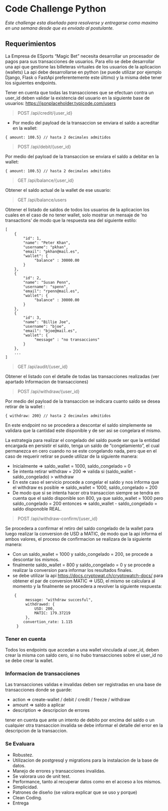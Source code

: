 # Code Challenge Python

_Este challenge esta diseñado para resolverse y entregarse como maximo en una semana desde que es enviado al postulante._

## Requerimientos
La Empresa de ESports “Magic Bet” necesita desarrollar un procesador de pagos para sus transacciones de usuarios. Para ello se debe desarrollar una api que gestione las billeteras virtuales de los usuarios de la aplicacion (wallets)
La api debe desarrollarse en python (se puede utilizar por ejemplo Django, Flask o FastApi preferentemente este último) y la misma debe tener los siguientes endpoints.

Tener en cuenta que todas las transacciones que se efectuan contra un user_id deben validar la existencia del usuario en la siguiente base de usuarios:
https://jsonplaceholder.typicode.com/users

> POST /api/credit/{user_id}

- Por medio del payload de la transaccion se enviara el saldo a acreditar en la wallet:
```
{ amount: 100.5} // hasta 2 decimales admitidos
```       

> POST /api/debit/{user_id}

Por medio del payload de la transaccion se enviara el saldo a debitar en la wallet:

    { amount: 100.5} // hasta 2 decimales admitidos

>GET /api/balance/{user_id}

Obtener el saldo actual de la wallet de ese usuario:

>GET /api/balance/users

Obtener el listado de saldos de todos los usuarios de la aplicacion los cuales en el caso de no tener wallet, solo mostrar un mensaje de ‘no transactions’ de modo que la respuesta sea del siguiente estilo:
```
[
    {
        "id": 1,
        "name": "Peter Khan",
        "username": "pkhan",
        "email": "pkhan@mail.es",
        "wallet": {
             "balance" : 30000.00   
        }
    },
    {
        "id": 2,
        "name": "Susan Penn",
        "username": "spenn",
        "email": "rpenn@mail.es",
        "wallet": {
             "balance" : 30000.00   
        }
    },
    {
        "id": 3,
        "name": "Billie Joe",
        "username": "bjoe",
        "email": "bjoe@mail.es",
        "wallet": {
             "message" : "no transaccions"
        }
    },
    ...
]
```

> GET /api/audit/{user_id}

Obtener el listado con el detalle de todas las transacciones realizadas (ver apartado Informacion de transacciones)

>POST /api/withdraw/{user_id}

Por medio del payload de la transaccion se indicara cuanto saldo se desea retirar de la wallet :
    
    { withdraw: 200} // hasta 2 decimales admitidos

En este endpoint no se procedera a descontar el saldo simplemente se validara que la cantidad este disponible y de ser asi se congelara el mismo.

La estrategia para realizar el congelado del saldo puede ser que la entidad encargada en persistir el saldo, tenga un saldo de “congelamiento”, el cual permanezca en cero cuando no se este congelando nada, pero que en el caso de requerir retirar se puede utilizar de la siguiente manera:

- Inicialmente => saldo_wallet = 1000, saldo_congelado = 0
- Se intenta retirar withdraw = 200 => valida si (saldo_wallet - saldo_congelado) > withdraw
- En este caso el servicio procede a congelar el saldo y nos informa que el withdraw es posible => saldo_wallet = 1000, saldo_congelado = 200
- De modo que si se intenta hacer otra transaccion siempre se tendra en cuenta que el saldo disponible son 800, ya que saldo_wallet = 1000 pero saldo_congelado = 200 entonces => saldo_wallet - saldo_congelado = saldo disponoble REAL.

> POST /api/withdraw-confirm/{user_id}

Se procedera a confirmar el retiro del saldo congelado de la wallet para luego realizar la conversion de USD a MATIC, de modo que la api informa el ambos valores, el proceso de confirmacion se realizara de la siguiente manera:

- Con un saldo_wallet = 1000 y saldo_congelado = 200, se procede a descontar los mismos.
- finalmente saldo_wallet = 800 y saldo_congelado = 0 y se procede a realizar la conversion para informar los resultados finales.
- se debe utilizar la api https://docs.cryptowat.ch/cryptowatch-docs/ para obtener el par de conversion MATIC => USD, el mismo se calculara al momento y la finalmente se procedera a revolver la siguiente respuesta:
```
    {
         message: "withdraw succesful",
         withdrawed: {
             USD: 200,
             MATIC: 179.37219
         },
        convertion_rate: 1.115  
     }
```
### Tener en cuenta

Todos los endpoints que accedan a una wallet vinculada al user_id, deben crear la misma con saldo cero, si no hubo transacciones sobre el user_id no se debe crear la wallet.

### Informacion de transacciones

Las transacciones validas e invalidas deben ser registradas en una base de transacciones donde se guarde:

- action => create-wallet / debit / credit / freeze / withdraw
- amount => saldo a aplicar
- description => descripcion de errores

tener en cuenta que ante un intento de debito por encima del saldo o un cualquier otra transaccion invalida se debe informar el detalle del error en la descripcion de la transaccion.

### Se Evaluara
- Robustez.
- Utilizacion de postgresql y migrations para la instalacion de la base de datos.
- Manejo de errores y transacciones invalidas.
- Se valorara uso de unit test.
- Performance, tanto al recuperar datos como en el acceso a los mismos.
- Simplicidad.
- Patrones de diseño (se valora explicar que se uso y porque)
- Clean Coding.
- Entrega
